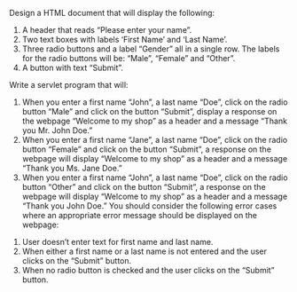 Design a HTML document that will display the following:
1.	A header that reads “Please enter your name”.
2.	Two text boxes with labels ‘First Name’ and ‘Last Name’. 
3.	Three radio buttons and a label “Gender” all in a single row. The labels for the radio buttons will be: “Male”, “Female” and “Other”.
4.	A button with text “Submit”.

Write a servlet program that will:
1.	When you enter a first name “John”, a last name “Doe”, click on the radio button “Male” and click on the button “Submit”, display a response on the webpage “Welcome to my shop” as a header and a message “Thank you Mr. John Doe.”
2.	When you enter a first name “Jane”, a last name “Doe”, click on the radio button “Female” and click on the button “Submit”, a response on the webpage will display “Welcome to my shop” as a header and a message “Thank you Ms. Jane Doe.”
3.	When you enter a first name “John”, a last name “Doe”, click on the radio button “Other” and click on the button “Submit”, a response on the webpage will display “Welcome to my shop” as a header and a message “Thank you John Doe.”
You should consider the following error cases where an appropriate error message should be displayed on the webpage:
1)	User doesn’t enter text for first name and last name.
2)	When either a first name or a last name is not entered and the user clicks on the “Submit” button.  
3)	When no radio button is checked and the user clicks on the “Submit” button.
